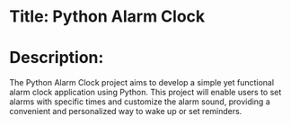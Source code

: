 # Title: Python Alarm Clock
# Description:
The Python Alarm Clock project aims to develop a simple yet functional alarm clock application using Python. This project will enable users to set alarms with specific times and customize the alarm sound, providing a convenient and personalized way to wake up or set reminders.
